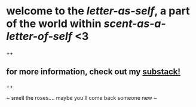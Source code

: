 <h1>welcome to the <i>letter-as-self</i>, a part of the world within <i>scent-as-a-letter-of-self</i> <3 </h1>

++

<h2> for more information, check out my <a href="https://substack.com/@thescentofme?r=5gsut5&utm_campaign=profile&utm_medium=profile-page">substack!</a></h2>


++

~ smell the roses.... maybe you'll come back someone new ~


